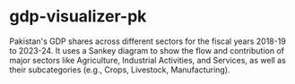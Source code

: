 # gdp-visualizer-pk
Pakistan's GDP shares across different sectors for the fiscal years 2018-19 to 2023-24. It uses a Sankey diagram to show the flow and contribution of major sectors like Agriculture, Industrial Activities, and Services, as well as their subcategories (e.g., Crops, Livestock, Manufacturing).
